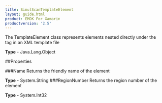 ```yaml
---
title: SimulScanTemplateElement
layout: guide.html 
product: EMDK For Xamarin 
productversion: '2.5' 
---
```

The TemplateElement class represents elements nested directly under the tag in an XML template file

**Type** - Java.Lang.Object

##Properties

###Name
Returns the friendly name of the element

**Type** - System.String
###RegionNumber
Returns the region number of the element

**Type** - System.Int32



